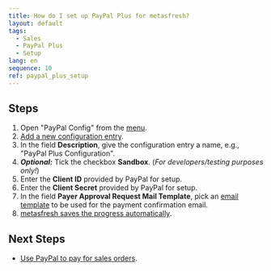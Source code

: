 ```yaml
---
title: How do I set up PayPal Plus for metasfresh?
layout: default
tags:
  - Sales
  - PayPal Plus
  - Setup
lang: en
sequence: 10
ref: paypal_plus_setup
---
```


## Steps
1. Open "PayPal Config" from the [menu](Menu).
1. [Add a new configuration entry](New_Record_Window).
1. In the field **Description**, give the configuration entry a name, e.g., "PayPal Plus Configuration".
1. ***Optional:*** Tick the checkbox **Sandbox**. (*For developers/testing purposes only!*)
1. Enter the **Client ID** provided by PayPal for setup.
1. Enter the **Client Secret** provided by PayPal for setup.
1. In the field **Payer Approval Request Mail Template**, pick an [email template](Create_email_template) to be used for the payment confirmation email.
1. [metasfresh saves the progress automatically](Saveindicator).

## Next Steps
- [Use PayPal to pay for sales orders](PayPal_payment_rule_salesorder).
